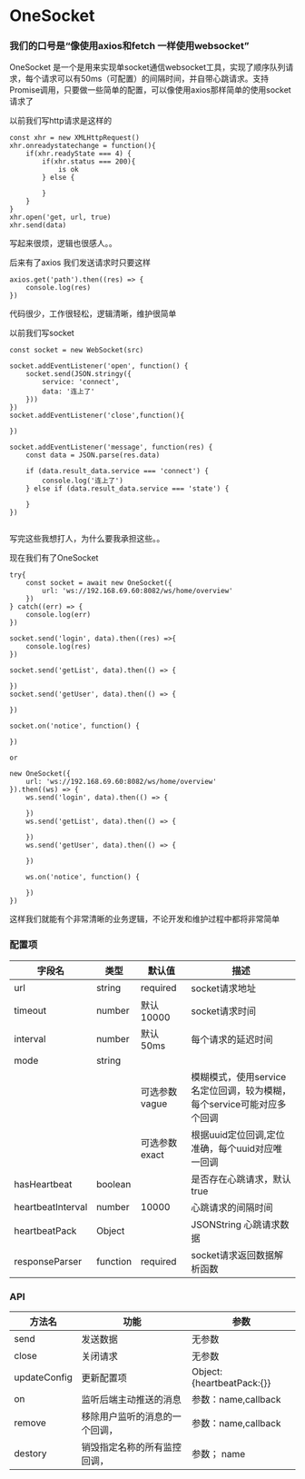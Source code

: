 # OneSocket 
### 我们的口号是“像使用axios和fetch 一样使用websocket”

OneSocket 是一个是用来实现单socket通信websocket工具，实现了顺序队列请求，每个请求可以有50ms（可配置）的间隔时间，并自带心跳请求。支持Promise调用，只要做一些简单的配置，可以像使用axios那样简单的使用socket请求了

以前我们写http请求是这样的
```
const xhr = new XMLHttpRequest()
xhr.onreadystatechange = function(){
    if(xhr.readyState === 4) {
        if(xhr.status === 200){
            is ok
        } else {

        }
    }
}
xhr.open('get, url, true)
xhr.send(data)

```
写起来很烦，逻辑也很感人。。


后来有了axios  我们发送请求时只要这样
```
axios.get('path').then((res) => {
    console.log(res)
})
```

代码很少，工作很轻松，逻辑清晰，维护很简单

以前我们写socket

```
const socket = new WebSocket(src)

socket.addEventListener('open', function() {
    socket.send(JSON.stringy({
        service: 'connect',
        data: '连上了'
    }))
})
socket.addEventListener('close',function(){
    
})

socket.addEventListener('message', function(res) {
    const data = JSON.parse(res.data)

    if (data.result_data.service === 'connect') {
        console.log('连上了')
    } else if (data.result_data.service === 'state') {

    }
})


```

写完这些我想打人，为什么要我承担这些。。

现在我们有了OneSocket

```
try{
    const socket = await new OneSocket({
        url: 'ws://192.168.69.60:8082/ws/home/overview'
    })
} catch((err) => {
    console.log(err)
})

socket.send('login', data).then((res) =>{
    console.log(res)
})

socket.send('getList', data).then(() => {
    
})
socket.send('getUser', data).then(() => {

})

socket.on('notice', function() {

})

or

new OneSocket({
    url: 'ws://192.168.69.60:8082/ws/home/overview'
}).then((ws) => {
    ws.send('login', data).then(() => {

    })
    ws.send('getList', data).then(() => {
        
    })
    ws.send('getUser', data).then(() => {
        
    })

    ws.on('notice', function() {

    })
})

```
这样我们就能有个非常清晰的业务逻辑，不论开发和维护过程中都将非常简单



### 配置项
|字段名|类型|默认值|描述|
|-----------------|--------------|-------------|-----------------|
|url              |string|required     | socket请求地址 |
|timeout          |number|默认10000     | socket请求时间|
|interval         |number|默认50ms      | 每个请求的延迟时间|
|mode             |string|              |                  |
|                 |      |可选参数 vague|模糊模式，使用service名定位回调，较为模糊，每个service可能对应多个回调|
|                 |      |可选参数exact |根据uuid定位回调,定位准确，每个uuid对应唯一回调
|hasHeartbeat     |boolean|             |是否存在心跳请求，默认true
|heartbeatInterval|number|10000        |心跳请求的间隔时间
|heartbeatPack    |Object|             |JSONString 心跳请求数据
|responseParser   |function| required    |  socket请求返回数据解析函数


### API
|方法名|功能|参数|
|---|---|----|
| send | 发送数据 |无参数
| close|  关闭请求 |无参数
| updateConfig|  更新配置项| Object: {heartbeatPack:{}}
| on|  监听后端主动推送的消息 |参数：name,callback
| remove | 移除用户监听的消息的一个回调，| 参数：name,callback
| destory |销毁指定名称的所有监控回调，|参数； name 